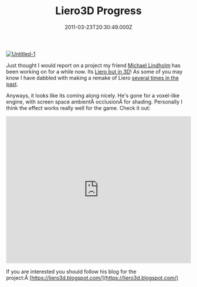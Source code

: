 ﻿---
coverImage: /images/fallback-post-header.png
date: "2011-03-23T20:30:49.000Z"
tags:
  - 3d
  - liero
  - ssao
title: Liero3D Progress
oldUrl: /misc/liero3d-progress
---

[![](https://www.mikecann.blog/wp-content/uploads/2011/03/Untitled-1.jpg "Untitled-1")](https://www.mikecann.blog/wp-content/uploads/2011/03/Untitled-1.jpg)

Just thought I would report on a project my friend [Michael Lindholm](https://liero3d.blogspot.com/) has been working on for a while now. Its [Liero but in 3D](https://liero3d.blogspot.com/2011/03/ladys-and-gents.html)! As some of you may know I have dabbled with making a remake of Liero [several times in the past](/posts/lieroxna/).

<!-- more -->

Anyways, it looks like its coming along nicely. He's gone for a voxel-like engine, with screen space ambientÂ occlusionÂ for shading. Personally I think the effect works really well for the game. Check it out:

<iframe width="100%" height="400" src="https://www.youtube.com/embed/kWRnFeKRdvU" frameborder="0" allow="accelerometer; autoplay; clipboard-write; encrypted-media; gyroscope; picture-in-picture" allowfullscreen></iframe>

If you are interested you should follow his blog for the project:Â [https://liero3d.blogspot.com/](https://liero3d.blogspot.com/)
